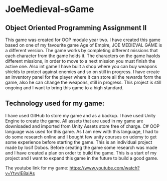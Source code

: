 # JoeMedieval-sGame

## Object Oriented Programming Assignment II	
This game was created for OOP module year two. I have created this game based on one of my favourite game Age of Empire, JOE MEDIEVAL GAME is a different version. 
The game works by completing different missions that each character from the game holds it. The characters on the game haolds different missions, 
in order to move to a next mission you must finish the active one. 
Also int game I have built a shop where you can buy weapons shields to protect against enemies and so on still in progress. 
I have create an inventory panel for the player where it can store all the rewards form the game, also he can change the weapons, still in progress.
This project is still ongoing and I want to bring this game to a high standard.

## Technology used for my game:
I have used GitHub to store my game and as a backup. I have used Unity Engine to create the game. 
All assets that are used in my game are downloaded and imported from 
Unity Assets store free of charge. C# OOP language was used for this game. As I am new with this language, I had to do some research online and I bought few unity courses on udemy 
to get some experience before starting the game. 
This is an individual project made by Iosif Dobos. Before creating the game some research was made and I have created a plan on order to build the game. 
This is a start of my project and I want to expand this game in the future to build a good game.

The youtube link for my game:  https://www.youtube.com/watch?v=YtvvlE8aiAs